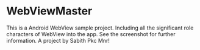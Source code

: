 # WebViewMaster
This is a Android WebView sample project. Including all the significant role characters of WebView into the app. See the screenshot for further information. A project by Sabith Pkc Mnr!
